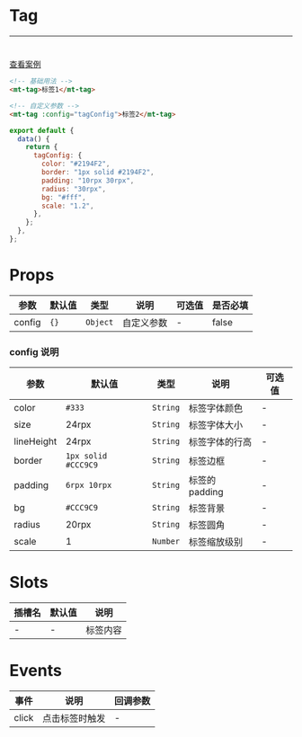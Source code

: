 # Tag

---

#

[查看案例](https://env-00jxgns8zjjt-static.normal.cloudstatic.cn/index.html#/pages/base/tag)

```html
<!-- 基础用法 -->
<mt-tag>标签1</mt-tag>

<!-- 自定义参数 -->
<mt-tag :config="tagConfig">标签2</mt-tag>
```

```javascript
export default {
  data() {
    return {
      tagConfig: {
        color: "#2194F2",
        border: "1px solid #2194F2",
        padding: "10rpx 30rpx",
        radius: "30rpx",
        bg: "#fff",
        scale: "1.2",
      },
    };
  },
};
```

# Props

| 参数   | 默认值 | 类型     | 说明       | 可选值 | 是否必填 |
| ------ | ------ | -------- | ---------- | ------ | -------- |
| config | `{}`   | `Object` | 自定义参数 | -      | false    |

### config 说明

| 参数       | 默认值              | 类型     | 说明           | 可选值 |
| ---------- | ------------------- | -------- | -------------- | ------ |
| color      | `#333`              | `String` | 标签字体颜色   | -      |
| size       | 24rpx               | `String` | 标签字体大小   | -      |
| lineHeight | 24rpx               | `String` | 标签字体的行高 | -      |
| border     | `1px solid #CCC9C9` | `String` | 标签边框       | -      |
| padding    | `6rpx 10rpx`        | `String` | 标签的 padding | -      |
| bg         | `#CCC9C9`           | `String` | 标签背景       | -      |
| radius     | 20rpx               | `String` | 标签圆角       | -      |
| scale      | 1                   | `Number` | 标签缩放级别   | -      |

# Slots

| 插槽名 | 默认值 | 说明     |
| ------ | ------ | -------- |
| -      | -      | 标签内容 |

# Events

| 事件  | 说明           | 回调参数 |
| ----- | -------------- | -------- |
| click | 点击标签时触发 | -        |
